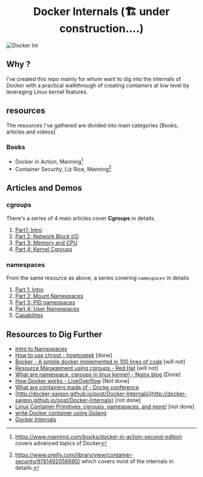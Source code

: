 
<h1 align="center">Docker Internals (🏗 under construction....)</h1>

![Docker Int](https://user-images.githubusercontent.com/42917814/210157620-b58e91be-ca3c-4797-85c1-fff863152720.png)


## Why ? 

I've created this repo mainly for whom want to dig into the internals of Docker with a practical walkthrough of creating containers at low level by leveraging Linux kernel features.


## resources
The resources I've gathered are divided into main categories [Books, articles and videos]

### Books
- Docker in Action, Manning[^1]
- Container Security, Liz Rice, Manning[^2]

Articles and Demos
---

### cgroups

There's a series of 4 main articles cover **Cgroups** in details.
1.  <a href="https://www.schutzwerk.com/en/blog/linux-container-cgroups-01-intro">Part1: Intro</a>
2. <a href="https://www.schutzwerk.com/en/blog/linux-container-cgroups-02-network-block-io">Part 2: Network Block I/O</a>
3. <a href="https://www.schutzwerk.com/en/blog/linux-container-cgroups-03-memory-cpu-freezer-dev">Part 3: Memory and CPU</a>
4. <a href="https://www.schutzwerk.com/en/blog/linux-container-cgroups-04-groups-kernel">Part 4: Kernel Cgroups</a>

### namespaces

From the same resource as above, a series covering `namespaces` in details

1. <a href="https://www.schutzwerk.com/en/blog/linux-container-namespaces01-intro">Part 1: Intro</a>
3. <a href="https://www.schutzwerk.com/en/blog/linux-container-namespaces02-mnt">Part 2: Mount Namespaces</a>
4. <a href="https://www.schutzwerk.com/en/blog/linux-container-namespaces03-pid-net">Part 3: PID namespaces</a>
5. <a href="https://www.schutzwerk.com/en/blog/linux-container-namespaces04-user">Part 4: User Namespaces</a>
6. <a href="https://www.schutzwerk.com/en/blog/linux-container-capabilities">Capabilites</a>

Resources to Dig Further
------

- <a href="https://www.youtube.com/watch?v=-YnMr1lj4Z8">Intro to Namespaces</a>
- [How to use chroot - howtogeek](https://www.howtogeek.com/441534/how-to-use-the-chroot-command-on-linux) \[done\]
- [Bocker - A simple docker implemented in 100 lines of code](https://github.com/p8952/bocker/blob/master/bocker) \[will not\]
- [Resource Management using cgroups - Red Hat](https://access.redhat.com/documentation/enus/red_hat_enterprise_linux/6/html/resource_management_guide/ch01) \[will not\]
- [What are namespace, cgroups in linux kernerl - Nginx blog](https://www.nginx.com/blog/what-are-namespaces-cgroups-how-do-they-work/) \[Done\]
- [How Docker works - LiveOverflow](https://www.youtube.com/watch?v=-YnMr1lj4Z8) \[Not done\]
- [What are containers made of - Docke conference](https://www.youtube.com/watch?v=sK5i-N34im8)
- [http://docker-saigon.github.io/post/Docker-Internals](http://docker-saigon.github.io/post/Docker-Internals) \[not done\]
- [Linux Container Primitives: cgroups, namespaces, and more!](https://www.youtube.com/watch?v=x1npPrzyKfs&list=LL&index=2&t=1586s) \[not done\]
- [write Docker container using Golang](https://www.youtube.com/watch?v=-NzfOhSAZpA&list=LL&index=4)
- [Docker Internals](https://blog.because-security.com/t/docker-the-universal-build-system-for-system-and-security-development-wiki)

[^1]: https://www.manning.com/books/docker-in-action-second-edition covers advanced topics of Docker
[^2]: https://www.oreilly.com/library/view/container-security/9781492056690/ which covers most of the internals in details.
